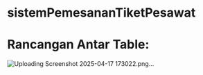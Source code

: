 # sistemPemesananTiketPesawat

# Rancangan Antar Table:
![Uploading Screenshot 2025-04-17 173022.png…]()
